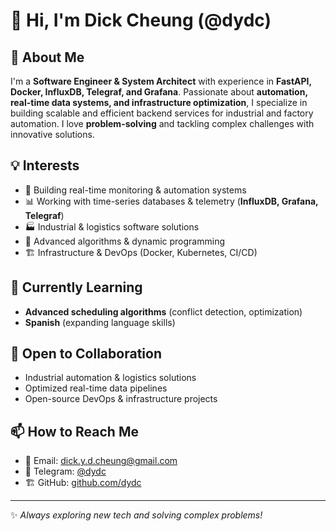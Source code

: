 # 👋 Hi, I'm Dick Cheung (@dydc)

## 🚀 About Me
I'm a **Software Engineer & System Architect** with experience in **FastAPI, Docker, InfluxDB, Telegraf, and Grafana**. Passionate about **automation, real-time data systems, and infrastructure optimization**, I specialize in building scalable and efficient backend services for industrial and factory automation. I love **problem-solving** and tackling complex challenges with innovative solutions.

## 💡 Interests
- 🔧 Building real-time monitoring & automation systems
- 📊 Working with time-series databases & telemetry (**InfluxDB, Grafana, Telegraf**)
- 🏭 Industrial & logistics software solutions
- 🤖 Advanced algorithms & dynamic programming
- 🏗️ Infrastructure & DevOps (Docker, Kubernetes, CI/CD)

## 🌱 Currently Learning
- **Advanced scheduling algorithms** (conflict detection, optimization)
- **Spanish** (expanding language skills)

## 🤝 Open to Collaboration
- Industrial automation & logistics solutions
- Optimized real-time data pipelines
- Open-source DevOps & infrastructure projects

## 📫 How to Reach Me
- 📧 Email: dick.y.d.cheung@gmail.com
- 💬 Telegram: [@dydc](https://t.me/dickcheung)
- 🏗️ GitHub: [github.com/dydc](https://github.com/dydc)

---
✨ *Always exploring new tech and solving complex problems!*
